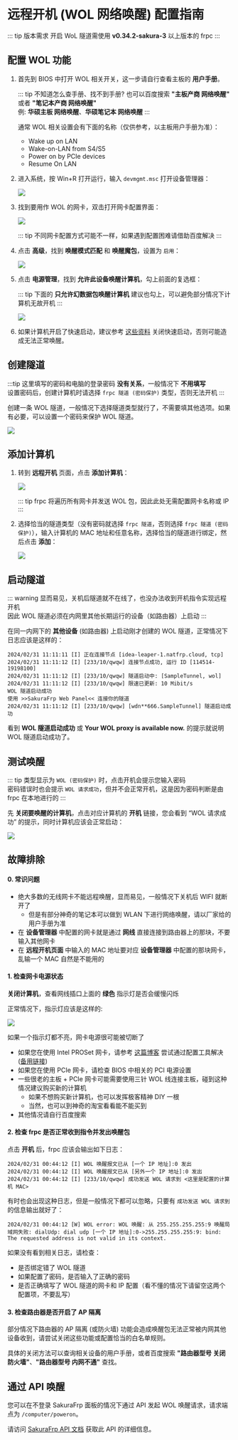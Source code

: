 # 远程开机 (WOL 网络唤醒) 配置指南

::: tip 版本需求
开启 WoL 隧道需使用 **v0.34.2-sakura-3** 以上版本的 frpc
:::

## 配置 WOL 功能

1. 首先到 BIOS 中打开 WOL 相关开关，这一步请自行查看主板的 **用户手册**。

   ::: tip
   不知道怎么查手册、找不到手册? 也可以百度搜索 **"主板产商 网络唤醒"** 或者 **"笔记本产商 网络唤醒"**  
   例: **华硕主板 网络唤醒**、**华硕笔记本 网络唤醒**
   :::

   通常 WOL 相关设置会有下面的名称（仅供参考，以主板用户手册为准）：

   - Wake up on LAN
   - Wake-on-LAN from S4/S5
   - Power on by PCIe devices
   - Resume On LAN

2. 进入系统，按 Win+R 打开运行，输入 `devmgmt.msc` 打开设备管理器：

   ![](./_images/wol-1.png)

3. 找到要用作 WOL 的网卡，双击打开网卡配置界面：

   ![](./_images/wol-2.png)

   ::: tip
   不同网卡配置方式可能不一样，如果遇到配置困难请借助百度解决
   :::

4. 点击 **高级**，找到 **唤醒模式匹配** 和 **唤醒魔包**，设置为 `启用`：

   ![](./_images/wol-3.png)

5. 点击 **电源管理**，找到 **允许此设备唤醒计算机**，勾上前面的复选框：

   ::: tip
   下面的 **只允许幻数据包唤醒计算机** 建议也勾上，可以避免部分情况下计算机无故开机
   :::

   ![](./_images/wol-4.png)

6. 如果计算机开启了快速启动，建议参考 [这些资料](https://www.baidu.com/s?ie=UTF-8&wd=%E5%85%B3%E9%97%AD%E5%BF%AB%E9%80%9F%E5%90%AF%E5%8A%A8) 关闭快速启动，否则可能造成无法正常唤醒。

## 创建隧道

:::tip
这里填写的密码和电脑的登录密码 **没有关系**，一般情况下 **不用填写**  
设置密码后，创建计算机时请选择 `frpc 隧道 (密码保护)` 类型，否则无法开机
:::

创建一条 WOL 隧道，一般情况下选择隧道类型就行了，不需要填其他选项。如果有必要，可以设置一个密码来保护 WOL 隧道。

![](./_images/wol-5.png)

## 添加计算机

1. 转到 **远程开机** 页面，点击 **添加计算机**：

   ![](./_images/wol-6.png)

   ::: tip
   frpc 将遍历所有网卡并发送 WOL 包，因此此处无需配置网卡名称或 IP
   :::

2. 选择恰当的隧道类型（没有密码就选择 `frpc 隧道`，否则选择 `frpc 隧道 (密码保护)`），输入计算机的 MAC 地址和任意名称，选择恰当的隧道进行绑定，然后点击 **添加**：

   ![](./_images/wol-7.png)

## 启动隧道

::: warning
显而易见，关机后隧道就不在线了，也没办法收到开机指令实现远程开机  
因此 WOL 隧道必须在内网里其他长期运行的设备（如路由器）上启动
:::

在同一内网下的 **其他设备** (如路由器) 上启动刚才创建的 WOL 隧道，正常情况下日志应该是这样的：

```log
2024/02/31 11:11:11 [I] 正在连接节点 [idea-leaper-1.natfrp.cloud, tcp]
2024/02/31 11:11:12 [I] [233/10/qwqw] 连接节点成功, 运行 ID [114514-19198100]
2024/02/31 11:11:12 [I] [233/10/qwqw] 隧道启动中: [SampleTunnel, wol]
2024/02/31 11:11:12 [I] [233/10/qwqw] 限速已更新: 10 Mibit/s
WOL 隧道启动成功
使用 >>SakuraFrp Web Panel<< 连接你的隧道
2024/02/31 11:11:12 [I] [233/10/qwqw] [wdn**666.SampleTunnel] 隧道启动成功
```

看到 **WOL 隧道启动成功** 或 **Your WOL proxy is available now.** 的提示就说明 WOL 隧道启动成功了。

## 测试唤醒

::: tip
类型显示为 `WOL (密码保护)` 时，点击开机会提示您输入密码  
密码错误时也会提示 `WOL 请求成功`，但并不会正常开机，这是因为密码判断是由 frpc 在本地进行的
:::

先 **关闭要唤醒的计算机**，点击对应计算机的 **开机** 链接，您会看到 “WOL 请求成功” 的提示，同时计算机应该会正常启动：

![](./_images/wol-9.png)

## 故障排除

#### 0. 常识问题

- 绝大多数的无线网卡不能远程唤醒，显而易见，一般情况下关机后 WIFI 就断开了
  - 但是有部分神奇的笔记本可以做到 WLAN 下进行网络唤醒，请以厂家给的用户手册为准
- 在 **设备管理器** 中配置的网卡就是通过 **网线** 直接连接到路由器上的那块，不要输入其他网卡
- 在 **远程开机页面** 中输入的 MAC 地址要对应 **设备管理器** 中配置的那块网卡，乱输一个 MAC 自然是不能用的

#### 1. 检查网卡电源状态

**关闭计算机**，查看网线插口上面的 **绿色** 指示灯是否会缓慢闪烁

正常情况下，指示灯应该是这样的:

![](./_images/wol-10.png)

如果一个指示灯都不亮，网卡电源很可能被切断了

- 如果您在使用 Intel PROSet 网卡，请参考 [这篇博客](https://blog.berd.moe/archives/intel-nuc-i210-wol-troubleshooting/) 尝试通过配置工具解决 ([备用链接](https://web.archive.org/web/20210122092312/https://blog.berd.moe/archives/intel-nuc-i210-wol-troubleshooting/))
- 如果您在使用 PCIe 网卡，请检查 BIOS 中相关的 PCI 电源设置
- 一些很老的主板 + PCIe 网卡可能需要使用三针 WOL 线连接主板，碰到这种情况建议购买新的计算机
  - 如果不想购买新计算机，也可以发挥极客精神 DIY 一根
  - 当然，也可以到神奇的淘宝看看能不能买到
- 其他情况请自行百度搜索

#### 2. 检查 frpc 是否正常收到指令并发出唤醒包

点击 **开机** 后，frpc 应该会输出如下日志：

```log
2024/02/31 00:44:12 [I] WOL 唤醒报文已从 [一个 IP 地址]:0 发出
2024/02/31 00:44:12 [I] WOL 唤醒报文已从 [另外一个 IP 地址]:0 发出
2024/02/31 00:44:12 [I] [233/10/qwqw] 成功发送 WOL 请求到 <这里是配置的计算机 MAC>
```

有时也会出现这种日志，但是一般情况下都可以忽略，只要有 `成功发送 WOL 请求到` 的信息输出就好了：

```log
2024/02/31 00:44:12 [W] WOL error: WOL 唤醒: 从 255.255.255.255:9 唤醒局域网失败: dialUdp: dial udp [一个 IP 地址]:0->255.255.255.255:9: bind: The requested address is not valid in its context.
```

如果没有看到相关日志，请检查：

- 是否绑定错了 WOL 隧道
- 如果配置了密码，是否输入了正确的密码
- 是否正确填写了 WOL 隧道的网卡和 IP 配置（看不懂的情况下请留空这两个配置项，不要乱写）

#### 3. 检查路由器是否开启了 AP 隔离

部分情况下路由器的 AP 隔离 (或防火墙) 功能会造成唤醒包无法正常被内网其他设备收到，请尝试关闭这些功能或配置恰当的白名单规则。

具体的关闭方法可以查询相关设备的用户手册，或者百度搜索 **"路由器型号 关闭防火墙"**、**"路由器型号 内网不通"** 查找。

## 通过 API 唤醒

您可以在不登录 SakuraFrp 面板的情况下通过 API 发起 WOL 唤醒请求，请求端点为 `/computer/poweron`。

请访问 [SakuraFrp API 文档](https://api.natfrp.com/docs/#/%E8%AE%A1%E7%AE%97%E6%9C%BA%E7%AE%A1%E7%90%86/post_computer_poweron) 获取此 API 的详细信息。
